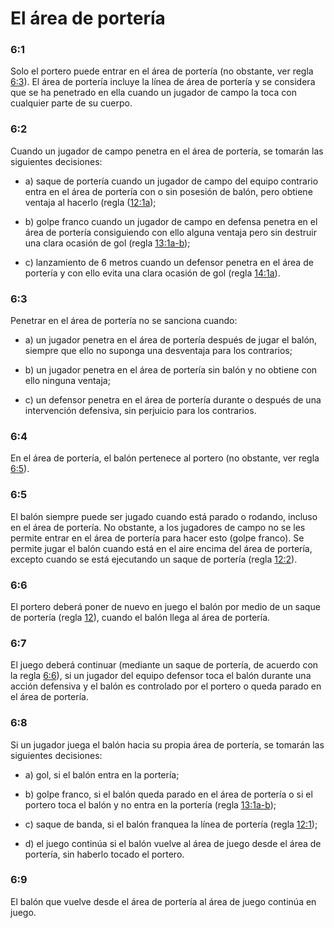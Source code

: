 # El área de portería

### 6:1
Solo el portero puede entrar en el área de portería (no obstante, ver regla [6:3](#6:3)). El área de portería incluye la línea de área de portería y se considera que se ha penetrado en ella cuando un jugador de campo la toca con cualquier parte de su cuerpo. 

### 6:2
Cuando un jugador de campo penetra en el área de portería, se tomarán las siguientes decisiones:

- a) saque de portería cuando un jugador de campo del equipo contrario entra en el área de portería con o sin posesión de balón, pero obtiene ventaja al hacerlo (regla ([12:1a](#12:1));

- b) golpe franco cuando un jugador de campo en defensa penetra en el área de portería consiguiendo con ello alguna ventaja pero sin destruir una clara ocasión de gol (regla [13:1a-b](#13:1));

- c) lanzamiento de 6 metros cuando un defensor penetra en el área de portería y con ello evita una clara ocasión de gol (regla [14:1a](#14:1)).


### 6:3
Penetrar en el área de portería no se sanciona cuando:

- a) un jugador penetra en el área de portería después de jugar el balón, siempre que ello no suponga una desventaja para los contrarios; 

- b) un jugador penetra en el área de portería sin balón y no obtiene con ello ninguna ventaja;

- c) un defensor penetra en el área de portería durante o después de una intervención defensiva, sin perjuicio para los contrarios.

### 6:4
En el área de portería, el balón pertenece al portero (no obstante, ver regla [6:5](#6:5)).

### 6:5
El balón siempre puede ser jugado cuando está parado o rodando, incluso en el área de portería.
No obstante, a los jugadores de campo no se les permite entrar en el área de portería para hacer esto (golpe franco).
Se permite jugar el balón cuando está en el aire encima del área de portería, excepto cuando se está ejecutando un saque de portería (regla [12:2](#12:2)).

### 6:6
El portero deberá poner de nuevo en juego el balón por medio de un saque de portería (regla [12](#12:1)), cuando el balón llega al área de portería.

### 6:7
El juego deberá continuar (mediante un saque de portería, de acuerdo con la regla [6:6](#6:6)), si un jugador del equipo defensor toca el balón durante una acción defensiva y el balón es controlado por el portero o queda parado en el área de portería.

### 6:8
Si un jugador juega el balón hacia su propia área de portería, se tomarán las siguientes decisiones:

- a) gol, si el balón entra en la portería;

- b) golpe franco, si el balón queda parado en el área de portería o si el portero toca el balón y no entra en la portería (regla [13:1a-b](#13:1));

- c) saque de banda, si el balón franquea la línea de portería (regla [12:1](#12:1));

- d) el juego continúa si el balón vuelve al área de juego desde el área de portería, sin haberlo tocado el portero.

### 6:9
El balón que vuelve desde el área de portería al área de juego continúa en juego.

